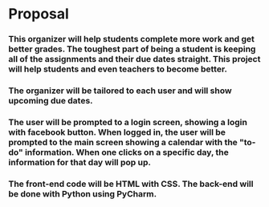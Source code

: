 # Proposal

### This organizer will help students complete more work and get better grades. The toughest part of being a student is keeping all of the assignments and their due dates straight. This project will help students and even teachers to become better.

### The organizer will be tailored to each user and will show upcoming due dates.

### The user will be prompted to a login screen, showing a login with facebook button. When logged in, the user will be prompted to the main screen showing a calendar with the "to-do" information. When one clicks on a specific day, the information for that day will pop up.

### The front-end code will be HTML with CSS. The back-end will be done with Python using PyCharm.